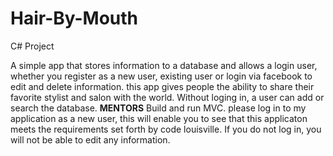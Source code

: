 # Hair-By-Mouth
C# Project

  A simple app that stores information to a database and allows a login user, whether you register as a new user, existing user or login via facebook to edit and delete information. this app gives people the ability to share their favorite stylist and salon with the world. Without loging in, a user can add or search the database.
  **MENTORS**
  Build and run MVC.
  please log in to my application as a new user, this will enable you to see that this applicaton meets the requirements set forth by code louisville. If you do not log in, you will not be able to edit any information.
